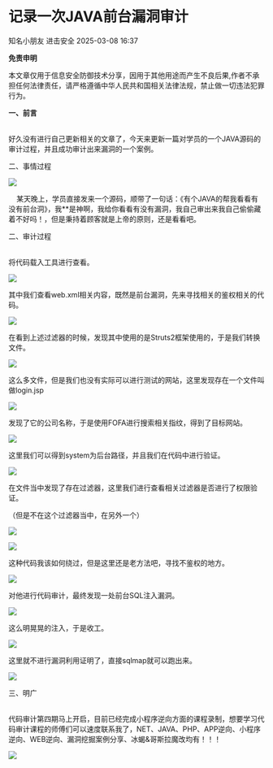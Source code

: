 #  记录一次JAVA前台漏洞审计   
知名小朋友  进击安全   2025-03-08 16:37  
  
**免责申明**  
  
本文章仅用于信息安全防御技术分享，因用于其他用途而产生不良后果,作者不承担任何法律责任，请严格遵循中华人民共和国相关法律法规，禁止做一切违法犯罪行为。  
  
  
  
**一、前言**  
  
      
好久没有进行自己更新相关的文章了，今天来更新一篇对学员的一个JAVA源码的审计过程，并且成功审计出来漏洞的一个案例。  
  
二、事情过程  
  
![](https://mmbiz.qpic.cn/sz_mmbiz_jpg/ZRKuxIKRyhWATkp4YmDynYwvDLWLfd8PGMR0estITKqem6LIzgeYTpKW8F8s1rWXnQNHq3ymPcD0Lbp9wstVxA/640?wx_fmt=jpeg&from=appmsg "")  
  
    某天晚上，学员直接发来一个源码，顺带了一句话：《有个JAVA的帮我看看有没有前台洞》，我**是神啊，我给你看看有没有漏洞，我自己审出来我自己偷偷藏着不好吗！，但是秉持着顾客就是上帝的原则，还是看看吧。  
  
二、审计过程  
  
      
将代码载入工具进行查看。  
  
![](https://mmbiz.qpic.cn/sz_mmbiz_png/ZRKuxIKRyhWATkp4YmDynYwvDLWLfd8P6TvjfcibxsAYWUruCTlTiaAeFtZNDYJbvWDTNlHrlJFiaLyZB7QScG7Iw/640?wx_fmt=png&from=appmsg "")  
  
其中我们查看web.xml相关内容，既然是前台漏洞，先来寻找相关的鉴权相关的代码。  
  
![](https://mmbiz.qpic.cn/sz_mmbiz_png/ZRKuxIKRyhWATkp4YmDynYwvDLWLfd8PISN559nKUqRjFnOPLZE0fRI1MiaPiakb7ibgVqhuRcFw2D0ne6R5hwlEA/640?wx_fmt=png&from=appmsg "")  
  
在看到上述过滤器的时候，发现其中使用的是Struts2框架使用的，于是我们转换文件。  
  
![](https://mmbiz.qpic.cn/sz_mmbiz_png/ZRKuxIKRyhWATkp4YmDynYwvDLWLfd8PDjDjOdbTVpvCID6ftProDaQTuPuj3twDsClvXBFMlnlSda8icmxdoLA/640?wx_fmt=png&from=appmsg "")  
  
这么多文件，但是我们也没有实际可以进行测试的网站，这里发现存在一个文件叫做login.jsp  
  
![](https://mmbiz.qpic.cn/sz_mmbiz_png/ZRKuxIKRyhWATkp4YmDynYwvDLWLfd8PJ88QVy2JPYgmc2zHbZAIibZ1hKGhUAPlkp6JIsKQ86vwVtW2Jw8MicuQ/640?wx_fmt=png&from=appmsg "")  
  
发现了它的公司名称，于是使用FOFA进行搜索相关指纹，得到了目标网站。  
  
![](https://mmbiz.qpic.cn/sz_mmbiz_png/ZRKuxIKRyhWATkp4YmDynYwvDLWLfd8PbDnQSZ79QOb1iciaZicnuPht5sK8TaB6xw74R1cMP8qvDjhV9iahgm2fGA/640?wx_fmt=png&from=appmsg "")  
  
这里我们可以得到system为后台路径，并且我们在代码中进行验证。  
  
![](https://mmbiz.qpic.cn/sz_mmbiz_png/ZRKuxIKRyhWATkp4YmDynYwvDLWLfd8P3h8cmensERsDlLiatp8eUupZTXJe1WPqmAMVCa9wXAIEn0ABOibRphnA/640?wx_fmt=png&from=appmsg "")  
  
在文件当中发现了存在过滤器，这里我们进行查看相关过滤器是否进行了权限验证。  
  
（但是不在这个过滤器当中，在另外一个）  
  
![](https://mmbiz.qpic.cn/sz_mmbiz_png/ZRKuxIKRyhWATkp4YmDynYwvDLWLfd8PqCiaYuC6ERl4lNfPoyPGbicyrrC9J57op8dJEqKHdBoGgLjfh9M5UUibw/640?wx_fmt=png&from=appmsg "")  
  
![](https://mmbiz.qpic.cn/sz_mmbiz_png/ZRKuxIKRyhWATkp4YmDynYwvDLWLfd8Po5kHjLtbU9PINaWYialGq4nFhHAxzYYoBdlTabzB9Z3RKicibIZgIvoCw/640?wx_fmt=png&from=appmsg "")  
  
这种代码我该如何绕过，但是这里还是老方法吧，寻找不鉴权的地方。  
  
![](https://mmbiz.qpic.cn/sz_mmbiz_png/ZRKuxIKRyhWATkp4YmDynYwvDLWLfd8PRNtVNiaoScWQ16YaKolV2DxJCcyJR6UWRozJrHWbu8n9mh3orqYxovA/640?wx_fmt=png&from=appmsg "")  
  
对他进行代码审计，最终发现一处前台SQL注入漏洞。  
  
![](https://mmbiz.qpic.cn/sz_mmbiz_png/ZRKuxIKRyhWATkp4YmDynYwvDLWLfd8PnuFwEZD6cWYfUm5TYFI9cXqsGNVN1nfXNRyL0iaibh3TiayEWobrI9b0w/640?wx_fmt=png&from=appmsg "")  
  
这么明晃晃的注入，于是收工。  
  
![](https://mmbiz.qpic.cn/sz_mmbiz_jpg/ZRKuxIKRyhWATkp4YmDynYwvDLWLfd8PPyuS5FfrSHuuWBH9TToq3OYLW4eB3Jl1hyV2WJpFvwmgbib1KeCsZGA/640?wx_fmt=jpeg&from=appmsg "")  
  
这里就不进行漏洞利用证明了，直接sqlmap就可以跑出来。  
  
![](https://mmbiz.qpic.cn/sz_mmbiz_jpg/ZRKuxIKRyhWATkp4YmDynYwvDLWLfd8PmHPB6ia2C2ovib2p6uDSYrMsmxWMLYSjHVjlicicdLQBAicZDorGlxUH8AA/640?wx_fmt=jpeg&from=appmsg "")  
  
三、明广  
  
      
代码审计第四期马上开启，目前已经完成小程序逆向方面的课程录制，想要学习代码审计课程的师傅们可以速度联系我了，NET、JAVA、PHP、APP逆向、小程序逆向、WEB逆向、漏洞挖掘案例分享、冰蝎&哥斯拉魔改均有！！！  
  
![](https://mmbiz.qpic.cn/sz_mmbiz_jpg/ZRKuxIKRyhXhuxbCGecu4ibia3kSXD8ePQHrSvPSNtC7PmjzQwR88Hu0LpuXdQzamKBCPAXX82anLS8f0FF3LzzQ/640?wx_fmt=jpeg "")  
  
  
